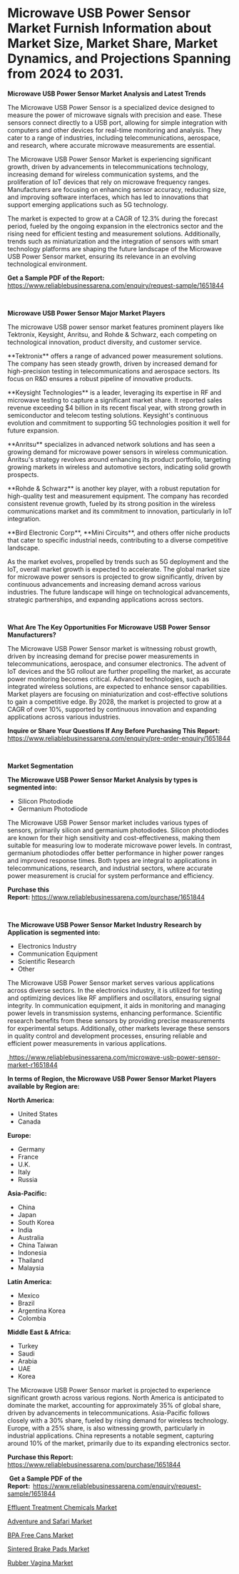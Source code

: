 <p><h1>Microwave USB Power Sensor Market Furnish Information about Market Size, Market Share, Market Dynamics, and Projections Spanning from 2024 to 2031.</h1></p><p><strong>Microwave USB Power Sensor Market Analysis and Latest Trends</strong></p>
<p><p>The Microwave USB Power Sensor is a specialized device designed to measure the power of microwave signals with precision and ease. These sensors connect directly to a USB port, allowing for simple integration with computers and other devices for real-time monitoring and analysis. They cater to a range of industries, including telecommunications, aerospace, and research, where accurate microwave measurements are essential.</p><p>The Microwave USB Power Sensor Market is experiencing significant growth, driven by advancements in telecommunications technology, increasing demand for wireless communication systems, and the proliferation of IoT devices that rely on microwave frequency ranges. Manufacturers are focusing on enhancing sensor accuracy, reducing size, and improving software interfaces, which has led to innovations that support emerging applications such as 5G technology. </p><p>The market is expected to grow at a CAGR of 12.3% during the forecast period, fueled by the ongoing expansion in the electronics sector and the rising need for efficient testing and measurement solutions. Additionally, trends such as miniaturization and the integration of sensors with smart technology platforms are shaping the future landscape of the Microwave USB Power Sensor market, ensuring its relevance in an evolving technological environment.</p></p>
<p><strong>Get a Sample PDF of the Report:&nbsp;</strong> <a href="https://www.reliablebusinessarena.com/enquiry/request-sample/1651844?utm_campaign=1172&utm_medium=2&utm_source=Github&utm_content=ia&utm_term=27092024&utm_id=microwave-usb-power-sensor">https://www.reliablebusinessarena.com/enquiry/request-sample/1651844</a></p>
<p>&nbsp;</p>
<p><strong>Microwave USB Power Sensor Major Market Players</strong></p>
<p><p>The microwave USB power sensor market features prominent players like Tektronix, Keysight, Anritsu, and Rohde & Schwarz, each competing on technological innovation, product diversity, and customer service. </p><p>**Tektronix** offers a range of advanced power measurement solutions. The company has seen steady growth, driven by increased demand for high-precision testing in telecommunications and aerospace sectors. Its focus on R&D ensures a robust pipeline of innovative products.</p><p>**Keysight Technologies** is a leader, leveraging its expertise in RF and microwave testing to capture a significant market share. It reported sales revenue exceeding $4 billion in its recent fiscal year, with strong growth in semiconductor and telecom testing solutions. Keysight's continuous evolution and commitment to supporting 5G technologies position it well for future expansion.</p><p>**Anritsu** specializes in advanced network solutions and has seen a growing demand for microwave power sensors in wireless communication. Anritsu's strategy revolves around enhancing its product portfolio, targeting growing markets in wireless and automotive sectors, indicating solid growth prospects.</p><p>**Rohde & Schwarz** is another key player, with a robust reputation for high-quality test and measurement equipment. The company has recorded consistent revenue growth, fueled by its strong position in the wireless communications market and its commitment to innovation, particularly in IoT integration.</p><p>**Bird Electronic Corp**, **Mini Circuits**, and others offer niche products that cater to specific industrial needs, contributing to a diverse competitive landscape. </p><p>As the market evolves, propelled by trends such as 5G deployment and the IoT, overall market growth is expected to accelerate. The global market size for microwave power sensors is projected to grow significantly, driven by continuous advancements and increasing demand across various industries. The future landscape will hinge on technological advancements, strategic partnerships, and expanding applications across sectors.</p></p>
<p>&nbsp;</p>
<p><strong>What Are The Key Opportunities For Microwave USB Power Sensor Manufacturers?</strong></p>
<p><p>The Microwave USB Power Sensor market is witnessing robust growth, driven by increasing demand for precise power measurements in telecommunications, aerospace, and consumer electronics. The advent of IoT devices and the 5G rollout are further propelling the market, as accurate power monitoring becomes critical. Advanced technologies, such as integrated wireless solutions, are expected to enhance sensor capabilities. Market players are focusing on miniaturization and cost-effective solutions to gain a competitive edge. By 2028, the market is projected to grow at a CAGR of over 10%, supported by continuous innovation and expanding applications across various industries.</p></p>
<p><strong>Inquire or Share Your Questions If Any Before Purchasing This Report:</strong> <a href="https://www.reliablebusinessarena.com/enquiry/pre-order-enquiry/1651844?utm_campaign=1172&utm_medium=2&utm_source=Github&utm_content=ia&utm_term=27092024&utm_id=microwave-usb-power-sensor">https://www.reliablebusinessarena.com/enquiry/pre-order-enquiry/1651844</a></p>
<p>&nbsp;</p>
<p><strong>Market Segmentation</strong></p>
<p><strong>The Microwave USB Power Sensor Market Analysis by types is segmented into:</strong></p>
<p><ul><li>Silicon Photodiode</li><li>Germanium Photodiode</li></ul></p>
<p><p>The Microwave USB Power Sensor market includes various types of sensors, primarily silicon and germanium photodiodes. Silicon photodiodes are known for their high sensitivity and cost-effectiveness, making them suitable for measuring low to moderate microwave power levels. In contrast, germanium photodiodes offer better performance in higher power ranges and improved response times. Both types are integral to applications in telecommunications, research, and industrial sectors, where accurate power measurement is crucial for system performance and efficiency.</p></p>
<p><strong>Purchase this Report:&nbsp;</strong><a href="https://www.reliablebusinessarena.com/purchase/1651844?utm_campaign=1172&utm_medium=2&utm_source=Github&utm_content=ia&utm_term=27092024&utm_id=microwave-usb-power-sensor">https://www.reliablebusinessarena.com/purchase/1651844</a></p>
<p>&nbsp;</p>
<p><strong>The Microwave USB Power Sensor Market Industry Research by Application is segmented into:</strong></p>
<p><ul><li>Electronics Industry</li><li>Communication Equipment</li><li>Scientific Research</li><li>Other</li></ul></p>
<p><p>The Microwave USB Power Sensor market serves various applications across diverse sectors. In the electronics industry, it is utilized for testing and optimizing devices like RF amplifiers and oscillators, ensuring signal integrity. In communication equipment, it aids in monitoring and managing power levels in transmission systems, enhancing performance. Scientific research benefits from these sensors by providing precise measurements for experimental setups. Additionally, other markets leverage these sensors in quality control and development processes, ensuring reliable and efficient power measurements in various applications.</p></p>
<p><a href="https://www.reliablebusinessarena.com/microwave-usb-power-sensor-market-r1651844?utm_campaign=1172&utm_medium=2&utm_source=Github&utm_content=ia&utm_term=27092024&utm_id=microwave-usb-power-sensor">&nbsp;https://www.reliablebusinessarena.com/microwave-usb-power-sensor-market-r1651844</a></p>
<p><strong>In terms of Region, the Microwave USB Power Sensor Market Players available by Region are:</strong></p>
<p>
    <p> <strong> North America: </strong>
        <ul>
            <li>United States</li>
            <li>Canada</li>
        </ul>
        </p> 
    <p> <strong> Europe: </strong>
        <ul>
            <li>Germany</li>
            <li>France</li>
            <li>U.K.</li>
            <li>Italy</li>
            <li>Russia</li>
        </ul>
        </p> 
    <p> <strong> Asia-Pacific: </strong>
        <ul>
            <li>China</li>
            <li>Japan</li>
            <li>South Korea</li>
            <li>India</li>
            <li>Australia</li>
            <li>China Taiwan</li>
            <li>Indonesia</li>
            <li>Thailand</li>
            <li>Malaysia</li>
        </ul>
        </p> 
    <p> <strong> Latin America: </strong>
        <ul>
            <li>Mexico</li>
            <li>Brazil</li>
            <li>Argentina Korea</li>
            <li>Colombia</li>
        </ul>
        </p> 
    <p> <strong> Middle East & Africa: </strong>
        <ul>
            <li>Turkey</li>
            <li>Saudi</li>
            <li>Arabia</li>
            <li>UAE</li>
            <li>Korea</li>
        </ul>
    </p>
    </p>
<p><p>The Microwave USB Power Sensor market is projected to experience significant growth across various regions. North America is anticipated to dominate the market, accounting for approximately 35% of global share, driven by advancements in telecommunications. Asia-Pacific follows closely with a 30% share, fueled by rising demand for wireless technology. Europe, with a 25% share, is also witnessing growth, particularly in industrial applications. China represents a notable segment, capturing around 10% of the market, primarily due to its expanding electronics sector.</p></p>
<p><strong>Purchase this Report: </strong><a href="https://www.reliablebusinessarena.com/purchase/1651844?utm_campaign=1172&utm_medium=2&utm_source=Github&utm_content=ia&utm_term=27092024&utm_id=microwave-usb-power-sensor">https://www.reliablebusinessarena.com/purchase/1651844</a></p>
<p>&nbsp;<strong>Get a Sample PDF of the Report:&nbsp;&nbsp;</strong><a href="https://www.reliablebusinessarena.com/enquiry/request-sample/1651844?utm_campaign=1172&utm_medium=2&utm_source=Github&utm_content=ia&utm_term=27092024&utm_id=microwave-usb-power-sensor">https://www.reliablebusinessarena.com/enquiry/request-sample/1651844</a></p>
<p><strong></strong></p>
<p><p><a href="https://www.linkedin.com/pulse/global-effluent-treatment-chemicals-industry-types-applications-wmzuc?utm_campaign=1172&utm_medium=2&utm_source=Github&utm_content=ia&utm_term=27092024&utm_id=microwave-usb-power-sensor">Effluent Treatment Chemicals Market</a></p><p><a href="https://issuu.com/reportprime-2/docs/adventure-and-safari-market-size-20_b5e687c1c9fb17?utm_campaign=1172&utm_medium=2&utm_source=Github&utm_content=ia&utm_term=27092024&utm_id=microwave-usb-power-sensor">Adventure and Safari Market</a></p><p><a href="https://www.linkedin.com/pulse/insights-bpa-free-cans-market-share-competitive-landscape-period-eonoc?utm_campaign=1172&utm_medium=2&utm_source=Github&utm_content=ia&utm_term=27092024&utm_id=microwave-usb-power-sensor">BPA Free Cans Market</a></p><p><a href="https://www.linkedin.com/pulse/sintered-brake-pads-industry-analysis-report-its-market-size-qrhue?utm_campaign=1172&utm_medium=2&utm_source=Github&utm_content=ia&utm_term=27092024&utm_id=microwave-usb-power-sensor">Sintered Brake Pads Market</a></p><p><a href="https://issuu.com/reportprime-2/docs/rubber-vagina-market-size-2030.pptx_3f9daa3cef63a9?utm_campaign=1172&utm_medium=2&utm_source=Github&utm_content=ia&utm_term=27092024&utm_id=microwave-usb-power-sensor">Rubber Vagina Market</a></p></p>